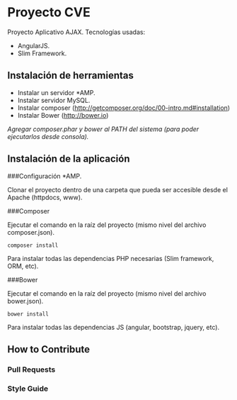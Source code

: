 # Proyecto CVE

Proyecto Aplicativo AJAX. Tecnologías usadas:

- AngularJS.
- Slim Framework.

## Instalación de herramientas

- Instalar un servidor *AMP.
- Instalar servidor MySQL.
- Instalar composer (<http://getcomposer.org/doc/00-intro.md#installation>)
- Instalar Bower (<http://bower.io>)

*Agregar composer.phar y bower al PATH del sistema (para poder ejecutarlos desde consola).*

## Instalación de la aplicación

###Configuración *AMP.

Clonar el proyecto dentro de una carpeta que pueda ser accesible desde el Apache (httpdocs, www). 

###Composer

Ejecutar el comando en la raíz del proyecto (mismo nivel del archivo composer.json).

    composer install

Para instalar todas las dependencias PHP necesarias (Slim framework, ORM, etc).

###Bower

Ejecutar el comando en la raíz del proyecto (mismo nivel del archivo bower.json).

    bower install

Para instalar todas las dependencias JS (angular, bootstrap, jquery, etc).

## How to Contribute

### Pull Requests

### Style Guide

